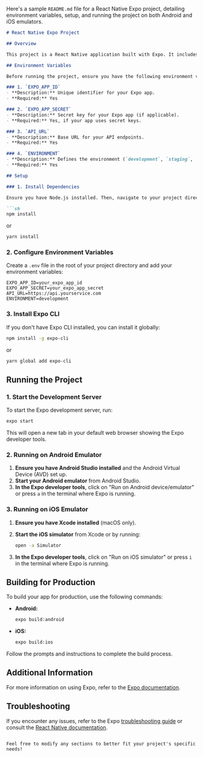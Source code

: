 Here's a sample `README.md` file for a React Native Expo project, detailing environment variables, setup, and running the project on both Android and iOS emulators.

```markdown
# React Native Expo Project

## Overview

This project is a React Native application built with Expo. It includes configurations and setup instructions for running the app on Android and iOS emulators.

## Environment Variables

Before running the project, ensure you have the following environment variables set up:

### 1. `EXPO_APP_ID`
- **Description:** Unique identifier for your Expo app.
- **Required:** Yes

### 2. `EXPO_APP_SECRET`
- **Description:** Secret key for your Expo app (if applicable).
- **Required:** Yes, if your app uses secret keys.

### 3. `API_URL`
- **Description:** Base URL for your API endpoints.
- **Required:** Yes

### 4. `ENVIRONMENT`
- **Description:** Defines the environment (`development`, `staging`, `production`).
- **Required:** Yes

## Setup

### 1. Install Dependencies

Ensure you have Node.js installed. Then, navigate to your project directory and install dependencies:

```sh
npm install
```

or

```sh
yarn install
```

### 2. Configure Environment Variables

Create a `.env` file in the root of your project directory and add your environment variables:

```
EXPO_APP_ID=your_expo_app_id
EXPO_APP_SECRET=your_expo_app_secret
API_URL=https://api.yourservice.com
ENVIRONMENT=development
```

### 3. Install Expo CLI

If you don't have Expo CLI installed, you can install it globally:

```sh
npm install -g expo-cli
```

or

```sh
yarn global add expo-cli
```

## Running the Project

### 1. Start the Development Server

To start the Expo development server, run:

```sh
expo start
```

This will open a new tab in your default web browser showing the Expo developer tools.

### 2. Running on Android Emulator

1. **Ensure you have Android Studio installed** and the Android Virtual Device (AVD) set up.
2. **Start your Android emulator** from Android Studio.
3. **In the Expo developer tools**, click on "Run on Android device/emulator" or press `a` in the terminal where Expo is running.

### 3. Running on iOS Emulator

1. **Ensure you have Xcode installed** (macOS only).
2. **Start the iOS simulator** from Xcode or by running:

   ```sh
   open -a Simulator
   ```

3. **In the Expo developer tools**, click on "Run on iOS simulator" or press `i` in the terminal where Expo is running.

## Building for Production

To build your app for production, use the following commands:

- **Android:** 

   ```sh
   expo build:android
   ```

- **iOS:**

   ```sh
   expo build:ios
   ```

Follow the prompts and instructions to complete the build process.

## Additional Information

For more information on using Expo, refer to the [Expo documentation](https://docs.expo.dev/).

## Troubleshooting

If you encounter any issues, refer to the Expo [troubleshooting guide](https://docs.expo.dev/troubleshooting/) or consult the [React Native documentation](https://reactnative.dev/docs/getting-started).

```

Feel free to modify any sections to better fit your project's specific needs!
